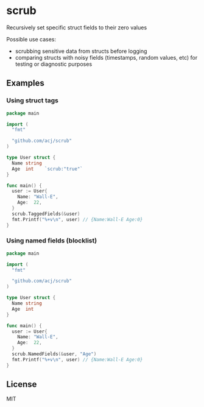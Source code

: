 # scrub

Recursively set specific struct fields to their zero values

Possible use cases:
  - scrubbing sensitive data from structs before logging
  - comparing structs with noisy fields (timestamps, random values, etc) for testing or diagnostic purposes

## Examples

### Using struct tags

```go
package main

import (
  "fmt"

  "github.com/acj/scrub"
)

type User struct {
  Name string
  Age  int    `scrub:"true"`
}

func main() {
  user := User{
    Name: "Wall-E",
    Age:  22,
  }
  scrub.TaggedFields(&user)
  fmt.Printf("%+v\n", user) // {Name:Wall-E Age:0}
}
```

### Using named fields (blocklist)

```go
package main

import (
  "fmt"

  "github.com/acj/scrub"
)

type User struct {
  Name string
  Age  int
}

func main() {
  user := User{
    Name: "Wall-E",
    Age:  22,
  }
  scrub.NamedFields(&user, "Age")
  fmt.Printf("%+v\n", user) // {Name:Wall-E Age:0}
}
```

## License

MIT